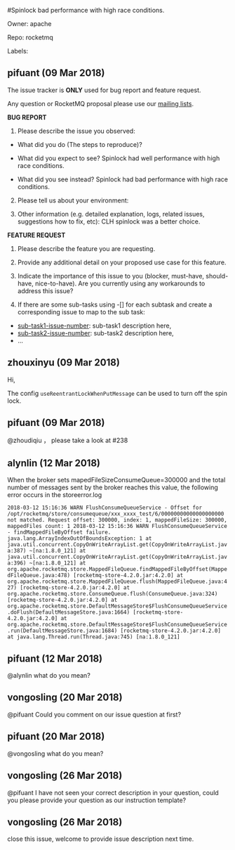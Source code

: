 #Spinlock bad performance with high race conditions.

Owner: apache

Repo: rocketmq

Labels: 

## pifuant (09 Mar 2018)

The issue tracker is **ONLY** used for bug report and feature request. 

Any question or RocketMQ proposal please use our [mailing lists](http://rocketmq.apache.org/about/contact/).

**BUG REPORT**

1. Please describe the issue you observed:

- What did you do (The steps to reproduce)?

- What did you expect to see?
Spinlock had well performance with high race conditions.

- What did you see instead?
Spinlock had bad performance with high race conditions.

2. Please tell us about your environment:

3. Other information (e.g. detailed explanation, logs, related issues, suggestions how to fix, etc):
CLH spinlock was a better choice.

**FEATURE REQUEST**

1. Please describe the feature you are requesting.

2. Provide any additional detail on your proposed use case for this feature.

2. Indicate the importance of this issue to you (blocker, must-have, should-have, nice-to-have). Are you currently using any workarounds to address this issue?

4. If there are some sub-tasks using -[] for each subtask and create a corresponding issue to map to the sub task:

- [sub-task1-issue-number](example_sub_issue1_link_here): sub-task1 description here, 
- [sub-task2-issue-number](example_sub_issue2_link_here): sub-task2 description here,
- ...

## zhouxinyu (09 Mar 2018)

Hi,

The config `useReentrantLockWhenPutMessage` can be used to turn off the spin lock.

## pifuant (09 Mar 2018)

@zhoudiqiu ， please take a look at  #238

## alynlin (12 Mar 2018)

When the broker sets mapedFileSizeConsumeQueue=300000 and the total number of messages sent by the broker reaches this value, the following error occurs in the storeerror.log

`2018-03-12 15:16:36 WARN FlushConsumeQueueService - Offset for /opt/rocketmq/store/consumequeue/xxx_xxxx_test/6/00000000000000000000 not matched. Request offset: 300000, index: 1, mappedFileSize: 300000, mappedFiles count: 1
2018-03-12 15:16:36 WARN FlushConsumeQueueService - findMappedFileByOffset failure.
java.lang.ArrayIndexOutOfBoundsException: 1
        at java.util.concurrent.CopyOnWriteArrayList.get(CopyOnWriteArrayList.java:387) ~[na:1.8.0_121]
        at java.util.concurrent.CopyOnWriteArrayList.get(CopyOnWriteArrayList.java:396) ~[na:1.8.0_121]
        at org.apache.rocketmq.store.MappedFileQueue.findMappedFileByOffset(MappedFileQueue.java:478) [rocketmq-store-4.2.0.jar:4.2.0]
        at org.apache.rocketmq.store.MappedFileQueue.flush(MappedFileQueue.java:427) [rocketmq-store-4.2.0.jar:4.2.0]
        at org.apache.rocketmq.store.ConsumeQueue.flush(ConsumeQueue.java:324) [rocketmq-store-4.2.0.jar:4.2.0]
        at org.apache.rocketmq.store.DefaultMessageStore$FlushConsumeQueueService.doFlush(DefaultMessageStore.java:1664) [rocketmq-store-4.2.0.jar:4.2.0]
        at org.apache.rocketmq.store.DefaultMessageStore$FlushConsumeQueueService.run(DefaultMessageStore.java:1684) [rocketmq-store-4.2.0.jar:4.2.0]
        at java.lang.Thread.run(Thread.java:745) [na:1.8.0_121]`

## pifuant (12 Mar 2018)

@alynlin what do you mean?

## vongosling (20 Mar 2018)

@pifuant Could you comment on our issue question at first?

## pifuant (20 Mar 2018)

@vongosling what do you mean?

## vongosling (26 Mar 2018)

@pifuant I have not seen your correct description in your question, could you please provide your question as our instruction template?

## vongosling (26 Mar 2018)

close this issue, welcome to provide issue description next time.

